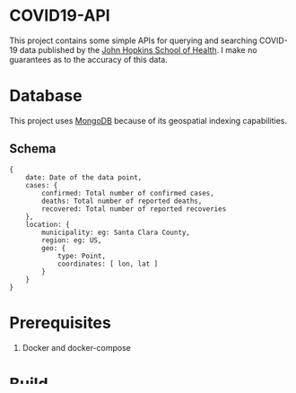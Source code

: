 # COVID19-API

This project contains some simple APIs for querying and searching COVID-19 data published by the [John Hopkins School of Health](https://data.humdata.org/dataset/novel-coronavirus-2019-ncov-cases). I make no guarantees as to the accuracy of this data.

# Database

This project uses [MongoDB](http://mongodb.com) because of its geospatial indexing capabilities. 

## Schema

    {   
        date: Date of the data point,  
        cases: { 
            confirmed: Total number of confirmed cases, 
            deaths: Total number of reported deaths, 
            recovered: Total number of reported recoveries 
        }, 
        location: { 
            municipality: eg: Santa Clara County, 
            region: eg: US, 
            geo: { 
                type: Point,
                coordinates: [ lon, lat ] 
            } 
        }
    }

# Prerequisites

 1. Docker and docker-compose

# Build

    DB_USER, DB_PASS, docker-compose up -d

## Containers

This project creates two containers:

 1. MongoDB database (container name `mongo`)
 2. A `mongo-init` container which downloads the latest published data from the source and creates (or recreates) the `cvd19` database. This container will shut down upon completion.

## Updating the database

To update your database with the most up-to-date published data, just rebuild the project using `docker-compose up -d`

# License

[GNU GENERAL PUBLIC LICENSE](LICENSE)
